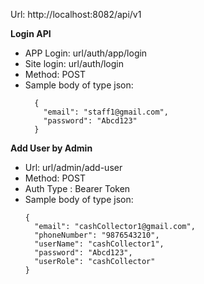 Url: http://localhost:8082/api/v1

**Login API**
 
 - APP Login:  url/auth/app/login
 - Site login: url/auth/login
 - Method: POST
 - Sample body of type json:
      ```
        {
          "email": "staff1@gmail.com",
          "password": "Abcd123"
        }
      ```

**Add User by Admin**

  - Url: url/admin/add-user
  - Method: POST
  - Auth Type : Bearer Token
  - Sample body of type json:
    ```
    {
      "email": "cashCollector1@gmail.com",
      "phoneNumber": "9876543210",
      "userName": "cashCollector1",
      "password": "Abcd123",
      "userRole": "cashCollector"
    }
    ```
